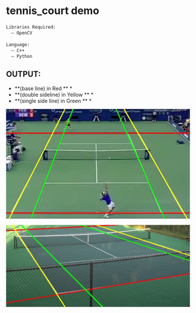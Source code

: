 # tennis_court demo
```shell
Libraries Required:
  — OpenCV

Language:
  — C++
  — Python
```

OUTPUT:
------------
* **(base line) in Red ** *
* **(double sideline) in Yellow ** *
* **(single side line) in Green ** *

<p align="center">
  <img src="https://raw.githubusercontent.com/maddyuhd/tennis_court/master/output/test.jpg "/output test.jpg" 
  width="700">
</p>

<p align="center">
<img src="https://raw.githubusercontent.com/maddyuhd/tennis_court/master/output/tennis_court.jpg" 
width=700 
</p>
